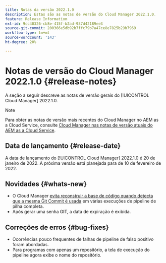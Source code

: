 ```yaml
---
title: Notas da versão 2022.1.0
description: Estas são as notas de versão do Cloud Manager 2022.1.0.
feature: Release Information
exl-id: 9cc40326-cb8e-415f-b2ad-937d42189ee3
source-git-commit: 200366e5db92b7ffc79b7a47ce8e7825b29b7969
workflow-type: tm+mt
source-wordcount: '143'
ht-degree: 20%

---
```


# Notas de versão do Cloud Manager 2022.1.0 {#release-notes}

A seção a seguir descreve as notas de versão gerais do [!UICONTROL Cloud Manager] 2022.1.0.

>[!NOTE]
>
>Para obter as notas de versão mais recentes do Cloud Manager no AEM as a Cloud Service, consulte [Cloud Manager nas notas de versão atuais do AEM as a Cloud Service](https://experienceleague.adobe.com/docs/experience-manager-cloud-service/content/implementing/using-cloud-manager/release-notes-cloud-manager/release-notes-cm-current.html?lang=pt-BR).

## Data de lançamento {#release-date}

A data de lançamento do [!UICONTROL Cloud Manager] 2022.1.0 é 20 de janeiro de 2022. A próxima versão está planejada para de 10 de fevereiro de 2022.

## Novidades {#whats-new}

* O Cloud Manager [evita reconstruir a base de código quando detecta que a mesma Git Commit é usada](/help/getting-started/project-setup.md#build-artifact-reuse) em várias execuções de pipeline de pilha completa.
* Após gerar uma senha GIT, a data de expiração é exibida.

## Correções de erros {#bug-fixes}

* Ocorrências pouco frequentes de falhas de pipeline de falso positivo foram abordadas.
* Para programas com apenas um repositório, a tela de execução do pipeline agora exibe o nome do repositório.
